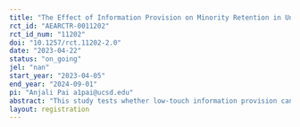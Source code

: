 ```yaml
---
title: "The Effect of Information Provision on Minority Retention in Undergraduate Economics"
rct_id: "AEARCTR-0011202"
rct_id_num: "11202"
doi: "10.1257/rct.11202-2.0"
date: "2023-04-22"
status: "on_going"
jel: "nan"
start_year: "2023-04-05"
end_year: "2024-09-01"
pi: "Anjali Pai a1pai@ucsd.edu"
abstract: "This study tests whether low-touch information provision can overcome barriers to entry in the undergraduate Economics major that may disparately impact underrepresented minority students, students from lower socioeconomics backgrounds, and women. I run a large-scale field experiment in an undergraduate Principles of Microeconomics course that examines the effect of information provision on students' beliefs about Economics, short-run course performance, and subsequent enrollment and majoring decisions."
layout: registration
---
```


